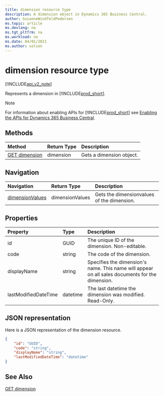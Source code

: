 ```yaml
---
title: dimension resource type  
description: A dimension object in Dynamics 365 Business Central.
author: SusanneWindfeldPedersen
ms.topic: article
ms.devlang: na
ms.tgt_pltfrm: na
ms.workload: na
ms.date: 04/01/2021
ms.author: solsen
---
```


# dimension resource type

[!INCLUDE[api_v2_note](../../../includes/api_v2_note.md)]

<!-- START>DO_NOT_EDIT -->
<!-- IMPORTANT:Do not edit any of the content between here and the END>DO_NOT_EDIT. -->
Represents a dimension in [!INCLUDE[prod_short](../../../includes/prod_short.md)].

> [!NOTE]
> For information about enabling APIs for [!INCLUDE[prod_short](../../../includes/prod_short.md)] see [Enabling the APIs for Dynamics 365 Business Central](../enabling-apis-for-dynamics-nav.md).

## Methods

| Method | Return Type|Description |
|:--------------------|:-----------|:-------------------------|
|[GET dimension](../api/dynamics_dimension_get.md)|dimension|Gets a dimension object.|


## Navigation

| Navigation |Return Type| Description |
|:----------|:----------|:-----------------|
|[dimensionValues](dynamics_dimensionvalue.md)|dimensionValues |Gets the dimensionvalues of the dimension.|

## Properties

| Property           | Type   |Description     |
|:-------------------|:-------|:---------------|
|id|GUID|The unique ID of the dimension. Non-editable.|
|code|string|The code of the dimension.|
|displayName|string|Specifies the dimension's name. This name will appear on all sales documents for the dimension.|
|lastModifiedDateTime|datetime|The last datetime the dimension was modified. Read-Only.|

## JSON representation

Here is a JSON representation of the dimension resource.


```json
{
    "id": "GUID",
    "code": "string",
    "displayName": "string",
    "lastModifiedDateTime": "datetime"
}
```
<!-- IMPORTANT: END>DO_NOT_EDIT -->



## See Also
[GET dimension](../api/dynamics_dimension_Get.md)
